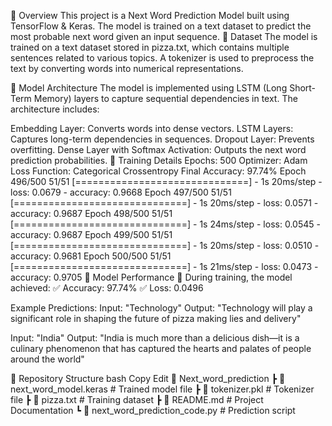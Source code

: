 🔹 Overview
This project is a Next Word Prediction Model built using TensorFlow & Keras. The model is trained on a text dataset to predict the most probable next word given an input sequence.
🔹 Dataset
The model is trained on a text dataset stored in pizza.txt, which contains multiple sentences related to various topics. A tokenizer is used to preprocess the text by converting words into numerical representations.

🔹 Model Architecture
The model is implemented using LSTM (Long Short-Term Memory) layers to capture sequential dependencies in text. The architecture includes:

Embedding Layer: Converts words into dense vectors.
LSTM Layers: Captures long-term dependencies in sequences.
Dropout Layer: Prevents overfitting.
Dense Layer with Softmax Activation: Outputs the next word prediction probabilities.
🔹 Training Details
Epochs: 500
Optimizer: Adam
Loss Function: Categorical Crossentropy
Final Accuracy: 97.74%
Epoch 496/500
51/51 [==============================] - 1s 20ms/step - loss: 0.0679 - accuracy: 0.9668
Epoch 497/500
51/51 [==============================] - 1s 20ms/step - loss: 0.0571 - accuracy: 0.9687
Epoch 498/500
51/51 [==============================] - 1s 24ms/step - loss: 0.0545 - accuracy: 0.9687
Epoch 499/500
51/51 [==============================] - 1s 20ms/step - loss: 0.0510 - accuracy: 0.9681
Epoch 500/500
51/51 [==============================] - 1s 21ms/step - loss: 0.0473 - accuracy: 0.9705
🔹 Model Performance 🎯
During training, the model achieved:
✅ Accuracy: 97.74%
✅ Loss: 0.0496

Example Predictions:
Input: "Technology"
Output: "Technology will play a significant role in shaping the future of pizza making lies and delivery"

Input: "India"
Output: "India is much more than a delicious dish—it is a culinary phenomenon that has captured the hearts and palates of people around the world"

🔹 Repository Structure
bash
Copy
Edit
📂 Next_word_prediction
 ┣ 📜 next_word_model.keras   # Trained model file
 ┣ 📜 tokenizer.pkl           # Tokenizer file
 ┣ 📜 pizza.txt               # Training dataset
 ┣ 📜 README.md               # Project Documentation
 ┗ 📜 next_word_prediction_code.py # Prediction script
